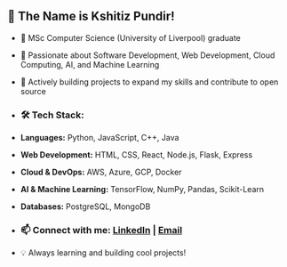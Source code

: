 ## 👋 The Name is Kshitiz Pundir!
- 👀 MSc Computer Science (University of Liverpool) graduate
- 🌱 Passionate about Software Development, Web Development, Cloud Computing, AI, and Machine Learning
- 💞️ Actively building projects to expand my skills and contribute to open source

- ### 🛠️ Tech Stack:  
- **Languages:** Python, JavaScript, C++, Java  
- **Web Development:** HTML, CSS, React, Node.js, Flask, Express  
- **Cloud & DevOps:** AWS, Azure, GCP, Docker  
- **AI & Machine Learning:** TensorFlow, NumPy, Pandas, Scikit-Learn  
- **Databases:** PostgreSQL, MongoDB

- ### 📫 Connect with me: [LinkedIn](www.linkedin.com/in/kshitizpundir) | [Email](mailto:pundir.kshitiz@gmail.com)

- 💡 Always learning and building cool projects!  

<!---
kshitiz-pundir/kshitiz-pundir is a ✨ special ✨ repository because its `README.md` (this file) appears on your GitHub profile.
You can click the Preview link to take a look at your changes.
--->
